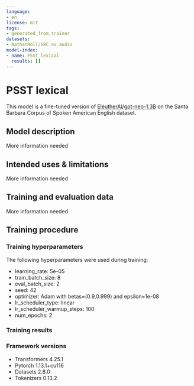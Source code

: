 ```yaml
---
language:
- en
license: mit
tags:
- generated_from_trainer
datasets:
- NathanRoll/SBC_no_audio
model-index:
- name: PSST lexical
  results: []
---
```


<!-- This model card has been generated automatically according to the information the Trainer had access to. You
should probably proofread and complete it, then remove this comment. -->

# PSST lexical

This model is a fine-tuned version of [EleutherAI/gpt-neo-1.3B](https://huggingface.co/EleutherAI/gpt-neo-1.3B) on the Santa Barbara Corpus of Spoken American English dataset.

## Model description

More information needed

## Intended uses & limitations

More information needed

## Training and evaluation data

More information needed

## Training procedure

### Training hyperparameters

The following hyperparameters were used during training:
- learning_rate: 5e-05
- train_batch_size: 8
- eval_batch_size: 2
- seed: 42
- optimizer: Adam with betas=(0.9,0.999) and epsilon=1e-08
- lr_scheduler_type: linear
- lr_scheduler_warmup_steps: 100
- num_epochs: 2

### Training results



### Framework versions

- Transformers 4.25.1
- Pytorch 1.13.1+cu116
- Datasets 2.8.0
- Tokenizers 0.13.2
